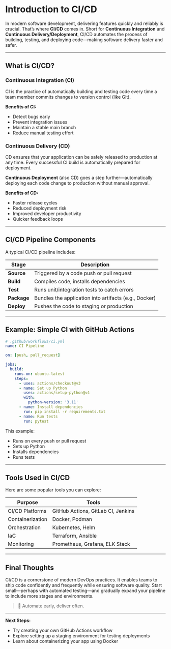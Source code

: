 <!-- 
author: Yasas Harshana
date: 2025-07-07
image: assets/imgs/ci-cd-pipeline.jpg
-->

# Introduction to CI/CD

In modern software development, delivering features quickly and reliably is crucial. That’s where **CI/CD** comes in. Short for **Continuous Integration** and **Continuous Delivery/Deployment**, CI/CD automates the process of building, testing, and deploying code—making software delivery faster and safer.

---

## What is CI/CD?

### Continuous Integration (CI)
CI is the practice of automatically building and testing code every time a team member commits changes to version control (like Git).

**Benefits of CI:**
- Detect bugs early
- Prevent integration issues
- Maintain a stable main branch
- Reduce manual testing effort

### Continuous Delivery (CD)
CD ensures that your application can be safely released to production at any time. Every successful CI build is automatically prepared for deployment.

**Continuous Deployment** (also CD) goes a step further—automatically deploying each code change to production without manual approval.

**Benefits of CD:**
- Faster release cycles
- Reduced deployment risk
- Improved developer productivity
- Quicker feedback loops

---

## CI/CD Pipeline Components

A typical CI/CD pipeline includes:

| Stage           | Description                                               |
|----------------|-----------------------------------------------------------|
| **Source**      | Triggered by a code push or pull request                  |
| **Build**       | Compiles code, installs dependencies                      |
| **Test**        | Runs unit/integration tests to catch errors               |
| **Package**     | Bundles the application into artifacts (e.g., Docker)     |
| **Deploy**      | Pushes the code to staging or production                  |

---

## Example: Simple CI with GitHub Actions

```yaml
# .github/workflows/ci.yml
name: CI Pipeline

on: [push, pull_request]

jobs:
  build:
    runs-on: ubuntu-latest
    steps:
      - uses: actions/checkout@v3
      - name: Set up Python
        uses: actions/setup-python@v4
        with:
          python-version: '3.11'
      - name: Install dependencies
        run: pip install -r requirements.txt
      - name: Run tests
        run: pytest
````

This example:

* Runs on every push or pull request
* Sets up Python
* Installs dependencies
* Runs tests

---

## Tools Used in CI/CD

Here are some popular tools you can explore:

| Purpose          | Tools                              |
| ---------------- | ---------------------------------- |
| CI/CD Platforms  | GitHub Actions, GitLab CI, Jenkins |
| Containerization | Docker, Podman                     |
| Orchestration    | Kubernetes, Helm                   |
| IaC              | Terraform, Ansible                 |
| Monitoring       | Prometheus, Grafana, ELK Stack     |

---

## Final Thoughts

CI/CD is a cornerstone of modern DevOps practices. It enables teams to ship code confidently and frequently while ensuring software quality. Start small—perhaps with automated testing—and gradually expand your pipeline to include more stages and environments.

> 🚀 Automate early, deliver often.

---

**Next Steps:**

* Try creating your own GitHub Actions workflow
* Explore setting up a staging environment for testing deployments
* Learn about containerizing your app using Docker